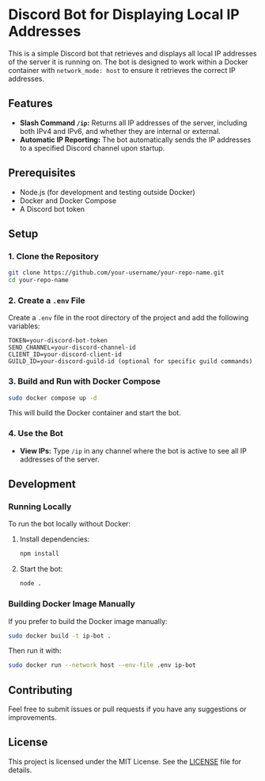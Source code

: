 # Discord Bot for Displaying Local IP Addresses

This is a simple Discord bot that retrieves and displays all local IP addresses of the server it is running on. The bot is designed to work within a Docker container with `network_mode: host` to ensure it retrieves the correct IP addresses.

## Features

- **Slash Command `/ip`:** Returns all IP addresses of the server, including both IPv4 and IPv6, and whether they are internal or external.
- **Automatic IP Reporting:** The bot automatically sends the IP addresses to a specified Discord channel upon startup.

## Prerequisites

- Node.js (for development and testing outside Docker)
- Docker and Docker Compose
- A Discord bot token

## Setup

### 1. Clone the Repository

```bash
git clone https://github.com/your-username/your-repo-name.git
cd your-repo-name
```

### 2. Create a `.env` File

Create a `.env` file in the root directory of the project and add the following variables:

```plaintext
TOKEN=your-discord-bot-token
SEND_CHANNEL=your-discord-channel-id
CLIENT_ID=your-discord-client-id
GUILD_ID=your-discord-guild-id (optional for specific guild commands)
```

### 3. Build and Run with Docker Compose

```bash
sudo docker compose up -d
```

This will build the Docker container and start the bot.

### 4. Use the Bot

- **View IPs:** Type `/ip` in any channel where the bot is active to see all IP addresses of the server.

## Development

### Running Locally

To run the bot locally without Docker:

1. Install dependencies:

    ```bash
    npm install
    ```

2. Start the bot:

    ```bash
    node .
    ```

### Building Docker Image Manually

If you prefer to build the Docker image manually:

```bash
sudo docker build -t ip-bot .
```

Then run it with:

```bash
sudo docker run --network host --env-file .env ip-bot
```

## Contributing

Feel free to submit issues or pull requests if you have any suggestions or improvements.

## License

This project is licensed under the MIT License. See the [LICENSE](LICENSE) file for details.

